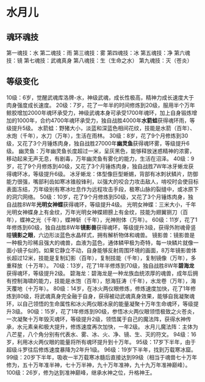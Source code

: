 # 水月儿

## 魂环魂技

第一魂技：水
第二魂技：雨
第三魂技：雾
第四魂技：冰
第五魂技：净
第六魂技：镜
第七魂技：武魂真身
第八魂技：生（生命之水）
第九魂技：灭（苍炎）

## 等级变化

10级：6岁，觉醒武魂库洛牌-水，神级武魂，成长性极高，精神力成长速度大于肉身强度成长速度。
20级：7岁，花了一年半的时间修炼到20级，服用半个万年鲸胶增加2000年魂环承受力，神级武魂本身可承受1700年魂环，加上自身锻炼增加的1000年，合约4700年魂环承受力，独自战胜4000年**水箭蛙**获得魂环雨，等级提升5级。
    水箭蛙：野猪大小，淡蓝和深蓝色相间花纹，技能是水箭（百年）、水炮（千年），水刀（万年），生活在雨林。
30级：8岁，花了9个月修炼到30级，又花了3个月锤炼肉身，独自战胜27000年**幽灵鱼**获得魂环雾，等级提升6级。
    幽灵鱼：万年幽灵鱼长度超过一米，呈灰黑色，能够释放迷惑精神的浓雾，移动起来无声无息，有剧毒，万年幽灵鱼有雾化的能力，生活在沼泽。
40级：9岁，花了9个月修炼到40级，又花了3个月锤炼肉身，独自战胜7W年冰牙蜥龙获得魂环冰，等级提升6级。
    冰牙蜥龙：体型像巨型蜥蜴，背部有冰刺状鳞片，防御能力很强，嘴部利齿如寒冰锥般锋利，以强大的咬合力攻击敌人，啃咬时会使目标表面冻结，万年级别有寒冰吐息作为远程攻击手段，极寒山脉的裂缝中，或冰原下的洞穴网络。
50级：10岁，花了9个月修炼到50级，又花了3个月锤炼肉身，独自战胜8W年**光明女神蝶**获得魂环，等级提升4级。
    光明女神蝶：三米大小，千年光明女神蝶身上有金纹，万年光明女神蝶翅膀上有金纹，技能为翅翼铡刀（百年），蝶神之光（千年），蝶神斩（千年），光神附体（万年）。
60级：11岁，花了1年修炼到60级，独自战胜8W年**镜影兽**获得魂环，等级提升3级，获得外附魂骨竖瞳**镜影之眼**，六边形淡蓝色水晶样式，拥有解析物体和魂兽。
    镜影兽：镜影兽是一种极为珍稀且强大的魂兽，血液为蓝色，通体鳞甲极为奇特，每一块鳞片就像一面小镜子似的。如果它静立不动，自身能够反射周围环境的画面，8万年镜影兽体长超过12米，技能是复制幻影（百年），复制技能（千年），复制镜像（万年），多重释放（十万年）。
70级：13岁，花了1年半修炼到70级，独自战胜8W年**碧海龙**获得魂环，等级提升2级。
    碧海龙：碧海龙是一种龙族血统浓厚的魂兽，成年后拥有控制海啸的能力，技能是水饱（百年），怒海狂涛（千年），水龙卷（万年），海天覆地（十万年）。
80级：14岁，在冰火两仪眼修炼，修炼速度加快，花了1年修炼到80级，将武魂真身完全融于自身，获得被动武魂真身效果，能够自我凝聚魂环，以自己领悟的生命属性和冰火两仪眼冰泉的能量凝聚十万年生命魂环，等级提升3级。
90级：15岁，花了1年修炼到90级，参悟冰火两仪眼领悟极致之火苍炎，一次凝聚十万年毁灭魂环，等级提升2级，领悟属于自己的魔法阵，获得水神传承，水元素亲和极大提升，修炼速度再次加快，一年2级。
    水月儿魔法阵：主体为八芒星，八个角分别有代表水、雾、冰、火、净、镜、生、灭的符文。
94级：16岁，利用冰火两仪眼的能量将所有魂环提升到十万年。
95级：17岁下半年，由于超级斗罗往后修炼速度暴降为2年升1级。
96级：19岁下半年，找到万载寒冰窟。
99级：20岁下半年，吸收一半万载寒冰髓后直接达到99级（相当于魂兽七十万年修为，五十万年准半神，七十万半神，九十万年准神，九十九万年准神巅峰）。
100级：26岁，修为达到准神巅峰，继承水神之位，升格神王。
